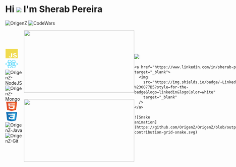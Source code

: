 <h1>
  Hi
  <img
    src="https://raw.githubusercontent.com/kaueMarques/kaueMarques/master/hi.gif"
    width="30px"
  />
  I'm Sherab Pereira
</h1>
<p>
  <img
    src="https://komarev.com/ghpvc/?username=OrigenZ&label=Profile%20views&color=0e75b6&style=flat"
    alt="OrigenZ"
  />
  <img
    alt="CodeWars"
    src="https://www.codewars.com/users/OrigenZ/badges/micro"
  />
</p>

<div style="display: flex; align-items: center;">
  <br />
  <div>
    <img
      alt="OrigenZ-Js"
      height="30"
      width="40"
      src="https://raw.githubusercontent.com/devicons/devicon/master/icons/javascript/javascript-plain.svg"
    />
    <img
      alt="OrigenZ-React"
      height="30"
      width="40"
      src="https://raw.githubusercontent.com/devicons/devicon/master/icons/react/react-original.svg"
    />
    <img
      alt="OrigenZ-NodeJS"
      height="30"
      width="40"
      src="https://cdn.jsdelivr.net/gh/devicons/devicon/icons/nodejs/nodejs-original.svg"
    />
    <img
      alt="OrigenZ-Mongo"
      height="30"
      width="40"
      src="https://cdn.jsdelivr.net/gh/devicons/devicon/icons/mongodb/mongodb-original.svg"
    />
    <img
      alt="OrigenZ-HTML"
      height="30"
      width="40"
      src="https://raw.githubusercontent.com/devicons/devicon/master/icons/html5/html5-original.svg"
    />
    <img
      alt="OrigenZ-CSS"
      height="30"
      width="40"
      src="https://raw.githubusercontent.com/devicons/devicon/master/icons/css3/css3-original.svg"
    />
    <img
      alt="OrigenZ-Java"
      height="30"
      width="40"
      src="https://cdn.jsdelivr.net/gh/devicons/devicon/icons/java/java-original.svg"
    />
    <img
      alt="OrigenZ-Git"
      height="30"
      width="40"
      src="https://cdn.jsdelivr.net/gh/devicons/devicon/icons/git/git-original.svg"
    />
  </div>
  <br />
  <br />
  <br />
  <br />
  <div>
    <img
      height="200em"
      width="350em"
      src="https://github-readme-stats.vercel.app/api?username=OrigenZ&show_icons=true&locale=en&theme=dark"
    />
    <br />
    <br />
    <img
      height="200em"
      width="350em"
      src="https://github-readme-stats.vercel.app/api/top-langs/?username=OrigenZ&layout=compact&langs_count=7&theme=dark"
    />
  </div>
  <br />
  <br />
  <div>
    <a href="mailto:sherabpereira@gmail.com">
      <img
        src="https://img.shields.io/badge/-Gmail-%23333?style=for-the-badge&logo=gmail&logoColor=white"
        target="_blank"
      />
    </a>

    <a href="https://www.linkedin.com/in/sherab-pereira" target="_blank">
      <img
        src="https://img.shields.io/badge/-LinkedIn-%230077B5?style=for-the-badge&logo=linkedin&logoColor=white"
        target="_blank"
      />
    </a>

    ![Snake
    animation](https://github.com/OrigenZ/OrigenZ/blob/output/github-contribution-grid-snake.svg)
  </div>
</div>
